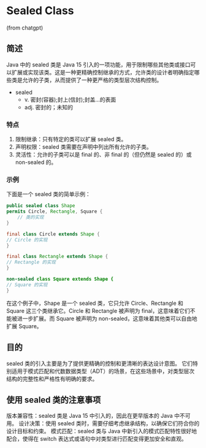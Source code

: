 # Sealed Class

(from chatgpt)

## 简述

Java 中的 sealed 类是 Java 15 引入的一项功能，用于限制哪些其他类或接口可以扩展或实现该类。这是一种更精确控制继承的方式，允许类的设计者明确指定哪些类是允许的子类，从而提供了一种更严格的类型层次结构控制。

- sealed 
  - v. 密封(容器);封上(信封);封盖…的表面 
  - adj. 密封的；未知的

### 特点

1. 限制继承：只有特定的类可以扩展 sealed 类。
2. 声明权限：sealed 类需要在声明中列出所有允许的子类。
3. 灵活性：允许的子类可以是 final 的、非 final 的（但仍然是 sealed 的）或 non-sealed 的。

### 示例

下面是一个 sealed 类的简单示例：

```java
public sealed class Shape
permits Circle, Rectangle, Square {
    // 类的实现
}

final class Circle extends Shape {
// Circle 的实现
}

final class Rectangle extends Shape {
// Rectangle 的实现
}

non-sealed class Square extends Shape {
// Square 的实现
}
```

在这个例子中，Shape 是一个 sealed 类，它只允许 Circle、Rectangle 和 Square 这三个类继承它。Circle 和 Rectangle 被声明为 final，这意味着它们不能被进一步扩展。而 Square 被声明为 non-sealed，这意味着其他类可以自由地扩展 Square。

## 目的

sealed 类的引入主要是为了提供更精确的控制和更清晰的表达设计意图。
它们特别适用于模式匹配和代数数据类型（ADT）的场景，在这些场景中，对类型层次结构的完整性和严格性有明确的要求。

## 使用 sealed 类的注意事项

版本兼容性：sealed 类是 Java 15 中引入的，因此在更早版本的 Java 中不可用。
设计决策：使用 sealed 类时，需要仔细考虑继承结构，以确保它们符合你的设计目标和约束。
模式匹配：sealed 类与 Java 中新引入的模式匹配特性很好地配合，使得在 switch 表达式或语句中对类型进行匹配变得更加安全和直观。


